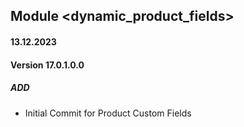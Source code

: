 ## Module <dynamic_product_fields>

#### 13.12.2023
#### Version 17.0.1.0.0
##### ADD
- Initial Commit for Product Custom Fields
